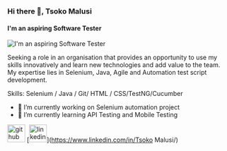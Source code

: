 ### Hi there 👋, Tsoko Malusi
#### I'm an aspiring Software Tester
![I'm an aspiring Software Tester](https://arturssmhttps://www.bing.com/images/search?view=detailV2&ccid=PF6QX0SN&id=44CC00CF974DB88D453B26E604C8B72D410485BA&thid=OIP.PF6QX0SNNAzohqvv-9gSDwHaEK&mediaurl=https%3a%2f%2fi.ytimg.com%2fvi%2fJH09odpmzrw%2fmaxresdefault.jpg&cdnurl=https%3a%2f%2fth.bing.com%2fth%2fid%2fR.3c5e905f448d340ce886abeffbd8120f%3frik%3duoUEQS23yATmJg%26pid%3dImgRaw%26r%3d0&exph=720&expw=1280&q=Matrix+Banner&simid=608005724325352885&FORM=IRPRST&ck=C91F71EF0A12518ACB2E319B4AE3AAF0&selectedIndex=0&idpp=overlayview&ajaxhist=0&ajaxserp=0irnovs.github.io/github-profile-readme-generator/images/banner.png)


Seeking a role in an organisation that provides an opportunity to use my skills innovatively and learn new technologies and add value to the team. My expertise lies in Selenium, Java, Agile and Automation test script development.


Skills: Selenium / Java / Git/ HTML / CSS/TestNG/Cucumber

- 🔭 I’m currently working on Selenium automation project 
- 🌱 I’m currently learning API Testing and Mobile Testing 


[<img src='https://cdn.jsdelivr.net/npm/simple-icons@3.0.1/icons/github.svg' alt='github' height='40'>](https://github.com/tsokomalusi)  [<img src='https://cdn.jsdelivr.net/npm/simple-icons@3.0.1/icons/linkedin.svg' alt='linkedin' height='40'>](https://www.linkedin.com/in/Tsoko Malusi/)  







